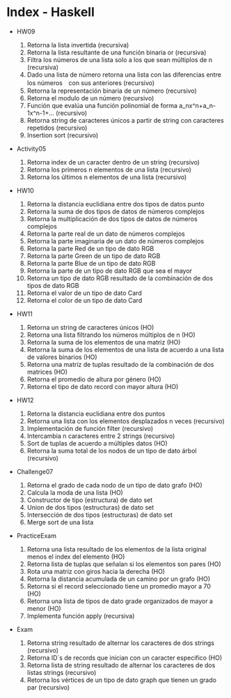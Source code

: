 # Index - Haskell

- HW09 
	1. Retorna la lista invertida (recursiva)
	2. Retorna la lista resultante de una función binaria or (recursiva)
	3. Filtra los números de una lista solo a los que sean múltiplos de n (recursiva)
	4. Dado una lista de número retorna una lista con las diferencias entre los números　con sus anteriores (recursivo)
	5. Retorna la representación binaria de un número (recursivo)
	6. Retorna el modulo de un número (recursivo)
	7. Función que evalúa una función polinomial de forma a_nx^n+a_n-1x^n-1+... (recursivo)
	8. Retorna string de caracteres únicos a partir de string con caracteres repetidos (recursivo)
	9. Insertion sort (recursivo)

- Activity05 
	1. Retorna index de un caracter dentro de un string (recursivo)
	2. Retorna los primeros n elementos de una lista (recursivo)
	3. Retorna los últimos n elementos de una lista (recursivo)

- HW10 
	1. Retorna la distancia euclidiana entre dos tipos de datos punto
	2. Retorna la suma de dos tipos de datos de números complejos
	3. Retorna la multiplicación de dos tipos de datos de números complejos
	4. Retorna la parte real de un dato de números complejos
	5. Retorna la parte imaginaria de un dato de números complejos
	6. Retorna la parte Red de un tipo de dato RGB
	7. Retorna la parte Green de un tipo de dato RGB
	8. Retorna la parte Blue de un tipo de dato RGB
	9. Retorna la parte de un tipo de dato RGB que sea el mayor
	10. Retorna un tipo de dato RGB resultado de la combinación de dos tipos de dato RGB
	11. Retorna el valor de un tipo de dato Card
	12. Retorna el color de un tipo de dato Card

- HW11 
	1. Retorna un string de caracteres únicos (HO)
	2. Retorna una lista filtrando los números múltiplos de n (HO)
	3. Retorna la suma de los elementos de una matriz (HO)
	4. Retorna la suma de los elementos de una lista de acuerdo a una lista de valores binarios (HO)
	5. Retorna una matriz de tuplas resultado de la combinación de dos matrices (HO)
	6. Retorna el promedio de altura por género (HO)
	7. Retorna el tipo de dato record con mayor altura (HO)

- HW12 
	1. Retorna la distancia euclidiana entre dos puntos
	2. Retorna una lista con los elementos desplazados n veces (recursivo)
	3. Implementación de función filter (recursivo)
	4. Intercambia n caracteres entre 2 strings (recursivo)
	5. Sort de tuplas de acuerdo a múltiples datos (HO)
	6. Retorna la suma total de los nodos de un tipo de dato árbol (recursivo)

- Challenge07
	1. Retorna el grado de cada nodo de un tipo de dato grafo (HO)
	2. Calcula la moda de una lista (HO)
	3. Constructor de tipo (estructura) de dato set
	4. Union de dos tipos (estructuras) de dato set
	5. Intersección de dos tipos (estructuras) de dato set
	6. Merge sort de una lista

- PracticeExam 
	1. Retorna una lista resultado de los elementos de la lista original menos el index del elemento (HO)
	2. Retorna lista de tuplas que señalan si los elementos son pares (HO)
	3. Rota una matriz con giros hacia la derecha (HO)
	4. Retorna la distancia acumulada de un camino por un grafo (HO)
	5. Retorna si el record seleccionado tiene un promedio mayor a 70 (HO)
	6. Retorna una lista de tipos de dato grade organizados de mayor a menor (HO)
	7. Implementa función apply (recursiva)

- Exam 
	1. Retorna string resultado de alternar los caracteres de dos strings (recursivo)
	2. Retorna ID´s de records que inician con un caracter especifico (HO)
	3. Retorna lista de string resultado de alternar los caracteres de dos listas strings (recursivo)
	4. Retorna los vértices de un tipo de dato graph que tienen un grado par (recursivo)